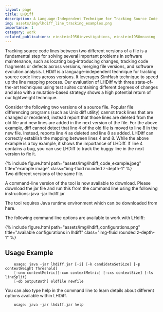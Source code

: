 ```yaml
---
layout: page
title: LHDiff
description: A Language-Independent Technique for Tracking Source Code Lines
img: assets/img/lhdiff_line_tracking_examples.png
importance: 1
category: work
related_publications: einstein1956investigations, einstein1950meaning
---
```


Tracking source code lines between two different versions of a file is a fundamental step for solving several important problems in software maintenance, such as locating bug-introducing changes, tracking code fragments or defects across versions, merging file versions, and software evolution analysis. LHDiff is a language-independent technique for tracking source code lines across versions. It leverages SimHash technique to speed up the line mapping process. Our evaluation of LHDiff with three state-of-the-art techniques using test suites containing different degrees of changes and also with a mutation-based strategy shows a high potential return of our lightweight technique.

Consider the following two versions of a source file. Popular file differencing programs (such as Unix diff utility) cannot track lines that are changed or reordered, instead report that those lines are deleted from the old file and new lines are added in the next version of the file. For the above example, diff cannot detect that line 4 of the old file is moved to line 8 in the new file. Instead, reports line 4 as deleted and line 8 as added. LHDiff can correctly establish the mapping between lines 4 and 8. While the above example is a toy example, it shows the importance of LHDiff. If line 4 contains a bug, you can use LHDiff to track the buggy line in the next version to fix it.
<div class="row">
    <div class="col-sm mt-3 mt-md-0">
        {% include figure.html path="assets/img/lhdiff_code_example.jpeg" title="example image" class="img-fluid rounded z-depth-1" %}
    </div>
</div>
<div class="caption">
    Two different versions of the same file.
</div>

A command-line version of the tool is now available to download. Please download the jar file and run this from the command line using the following instructions:
java -jar lhdiff.jar

The tool requires Java runtime environment which can be downloaded from here.

The following command line options are available to work with LHdiff:
<div class="row">
    <div class="col-sm mt-3 mt-md-0">
        {% include figure.html path="assets/img/lhdiff_configurations.png" title="available configurations in lhdiff" class="img-fluid rounded z-depth-1" %}
    </div>
</div>

Usage Example
---
```
    usage: java -jar lhdiff.jar [-i] [-k candidateSetSize] [-p contextWeight Threshold] 
    [-cnm contentMetric][-cxm contextMetric] [-cxs contextSize] [-ls lineSplit] 
    [-ob outputBoth] oldfile newfile
```

You can also type help in the command line to learn details about different options available within LHDiff.
```
    usage: java -jar lhdiff.jar help
```
